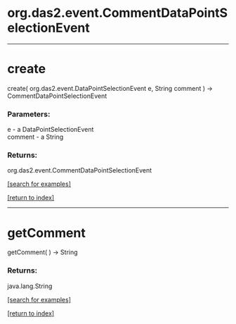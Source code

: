 # org.das2.event.CommentDataPointSelectionEvent



***
<a name="create"></a>
# create
create( org.das2.event.DataPointSelectionEvent e, String comment ) &rarr; CommentDataPointSelectionEvent



### Parameters:
e - a DataPointSelectionEvent
<br>comment - a String

### Returns:
org.das2.event.CommentDataPointSelectionEvent


<a href="https://github.com/autoplot/dev/search?q=create&unscoped_q=create">[search for examples]</a>

<a href="https://github.com/autoplot/documentation/blob/master/javadoc/index-all.md">[return to index]</a>

***
<a name="getComment"></a>
# getComment
getComment(  ) &rarr; String



### Returns:
java.lang.String


<a href="https://github.com/autoplot/dev/search?q=getComment&unscoped_q=getComment">[search for examples]</a>

<a href="https://github.com/autoplot/documentation/blob/master/javadoc/index-all.md">[return to index]</a>

